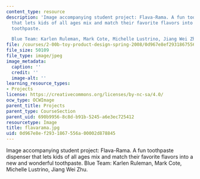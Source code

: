 ```yaml
---
content_type: resource
description: 'Image accompanying student project: Flava-Rama. A fun toothpaste dispenser
  that lets kids of all ages mix and match their favorite flavors into a new and wonderful
  toothpaste.

  Blue Team: Karlen Ruleman, Mark Cote, Michelle Lustrino, Jiang Wei Zhu.'
file: /courses/2-00b-toy-product-design-spring-2008/0d967e8ef2931867556a00002d878845_flavarama.jpg
file_size: 50109
file_type: image/jpeg
image_metadata:
  caption: ''
  credit: ''
  image-alt: ''
learning_resource_types:
- Projects
license: https://creativecommons.org/licenses/by-nc-sa/4.0/
ocw_type: OCWImage
parent_title: Projects
parent_type: CourseSection
parent_uid: 690b9956-8c8d-b91b-5245-a6e3ec725412
resourcetype: Image
title: flavarama.jpg
uid: 0d967e8e-f293-1867-556a-00002d878845
---
```

Image accompanying student project: Flava-Rama. A fun toothpaste dispenser that lets kids of all ages mix and match their favorite flavors into a new and wonderful toothpaste.
Blue Team: Karlen Ruleman, Mark Cote, Michelle Lustrino, Jiang Wei Zhu.